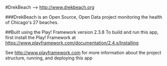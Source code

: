#DrekBeach --> http://www.drekbeach.org

###DrekBeach is an Open Source, Open Data project monitoring the health of Chicago's 27 beaches.

##Built using the Play! Framework version 2.3.8
To build and run this app, first install the Play! Framework at https://www.playframework.com/documentation/2.4.x/Installing

See http://www.playframework.com for more information about the project structure, running, and deploying this app
